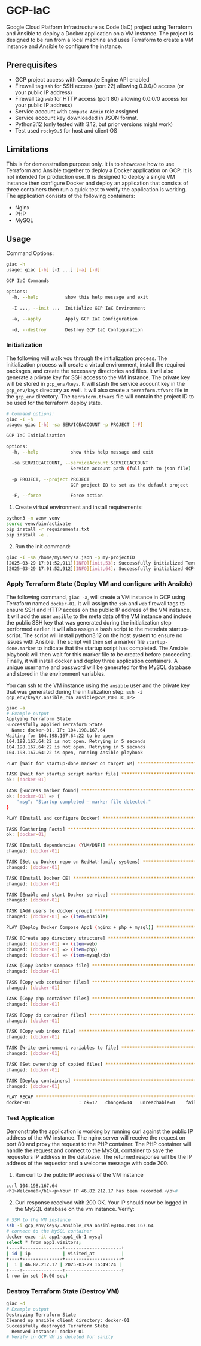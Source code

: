 # GCP-IaC

Google Cloud Platform Infrastructure as Code (IaC) project using Terraform and Ansible to deploy a Docker
application on a VM instance. The project is designed to be run from a local machine and uses Terraform to create a VM
instance and Ansible to configure the instance.


## Prerequisites
- GCP project access with Compute Engine API enabled
- Firewall tag `ssh` for SSH access (port 22) allowing 0.0.0/0 access (or your public IP address)
- Firewall tag `web` for HTTP access (port 80) allowing 0.0.0/0 access (or your public IP address)
- Service account with `Compute Admin` role assigned
- Service account key downloaded in JSON format.
- Python3.12 (only tested with 3.12, but prior versions might work)
- Test used `rocky9.5` for host and client OS


## Limitations
This is for demonstration purpose only. It is to showcase how to use Terraform and Ansible together to deploy a Docker
application on GCP. It is not intended for production use. It is designed to deploy a single VM instance then configure
Docker and deploy an application that consists of three containers then run a quick test to verify the application is
working. The application consists of the following containers:
- Nginx
- PHP
- MySQL


## Usage

Command Options:
```bash
giac -h             
usage: giac [-h] [-I ...] [-a] [-d]

GCP IaC Commands

options:
  -h, --help          show this help message and exit

  -I ..., --init ...  Initialize GCP IaC Environment

  -a, --apply         Apply GCP IaC Configuration

  -d, --destroy       Destroy GCP IaC Configuration
```

### Initialization

The following will walk you through the initialization process. The initialization process will create a
virtual environment, install the required packages, and create the necessary directories and files. It will also
generate a private key for SSH access to the VM instance. The private key will be stored in `gcp_env/keys`. It will
stash the service account key in the `gcp_env/keys` directory as well. It will also create a `terraform.tfvars` file in
the `gcp_env` directory. The `terraform.tfvars` file will contain the project ID to be used for the terraform deploy
state.


```bash
# Command options:
giac -I -h
usage: giac [-h] -sa SERVICEACCOUNT -p PROJECT [-F]

GCP IaC Initialization

options:
  -h, --help            show this help message and exit

  -sa SERVICEACCOUNT, --serviceAccount SERVICEACCOUNT
                        Service account path (full path to json file)

  -p PROJECT, --project PROJECT
                        GCP project ID to set as the default project

  -F, --force           Force action
```

1. Create virtual environment and install requirements:
```bash
python3 -m venv venv
source venv/bin/activate
pip install -r requirements.txt
pip install -e .
```

2. Run the init command:
```bash
giac -I -sa /home/myUser/sa.json -p my-projectID
[2025-03-29 17:01:52,911][INFO][init,53]: Successfully initialized Terraform
[2025-03-29 17:01:52,912][INFO][init,64]: Successfully initialized GCP-IaC Environment
```

### Apply Terraform State (Deploy VM and configure with Ansible)

The following command, `giac -a`, will create a VM instance in GCP using Terraform named `docker-01`. It will assign the
`ssh` and `web` firewall tags to ensure SSH and HTTP access on the public IP address of the VM instance. It will add
the user `ansible` to the meta data of the VM instance and include the public SSH key that was generated during the 
initialization step performed earlier. It will also assign a bash script to the metadata startup-script. The script
will install python3.12 on the host system to ensure no issues with Ansible. The script will then set a marker file
`startup-done.marker` to indicate that the startup script has completed. The Ansible playbook will then wait for this
marker file to be created before proceeding. Finally, it will install docker and deploy three application containers.
A unique username and password will be generated for the MySQL database and stored in the environment variables.

You can ssh to the VM instance using the `ansible` user and the private key that was generated during the
initialization step: `ssh -i gcp_env/keys/.ansible_rsa ansible@<VM_PUBLIC_IP>`

```bash
giac -a
# Example output
Applying Terraform State
Successfully applied Terraform State
  Name: docker-01, IP: 104.198.167.64
Waiting for 104.198.167.64:22 to be open
104.198.167.64:22 is not open. Retrying in 5 seconds
104.198.167.64:22 is not open. Retrying in 5 seconds
104.198.167.64:22 is open, running Ansible playbook

PLAY [Wait for startup-done.marker on target VM] *******************************

TASK [Wait for startup script marker file] *************************************
ok: [docker-01]

TASK [Success marker found] ****************************************************
ok: [docker-01] => {
    "msg": "Startup completed — marker file detected."
}

PLAY [Install and configure Docker] ********************************************

TASK [Gathering Facts] *********************************************************
ok: [docker-01]

TASK [Install dependencies (YUM/DNF)] ******************************************
changed: [docker-01]

TASK [Set up Docker repo on RedHat-family systems] *****************************
changed: [docker-01]

TASK [Install Docker CE] *******************************************************
changed: [docker-01]

TASK [Enable and start Docker service] *****************************************
changed: [docker-01]

TASK [Add users to docker group] ***********************************************
changed: [docker-01] => (item=ansible)

PLAY [Deploy Docker Compose App1 (nginx + php + mysql)] ************************

TASK [Create app directory structure] ******************************************
changed: [docker-01] => (item=web)
changed: [docker-01] => (item=php)
changed: [docker-01] => (item=mysql/db)

TASK [Copy Docker Compose file] ************************************************
changed: [docker-01]

TASK [Copy web container files] ************************************************
changed: [docker-01]

TASK [Copy php container files] ************************************************
changed: [docker-01]

TASK [Copy db container files] *************************************************
changed: [docker-01]

TASK [Copy web index file] *****************************************************
changed: [docker-01]

TASK [Write environment variables to file] *************************************
changed: [docker-01]

TASK [Set ownership of copied files] *******************************************
changed: [docker-01]

TASK [Deploy containers] *******************************************************
changed: [docker-01]

PLAY RECAP *********************************************************************
docker-01                  : ok=17   changed=14   unreachable=0    failed=0    skipped=4    rescued=0    ignored=0 
```


### Test Application
Demonstrate the application is working by running curl against the public IP address of the VM instance. The nginx
server will receive the request on port 80 and proxy the request to the PHP container. The PHP container will handle
the request and connect to the MySQL container to save the requestors IP address in the database. The returned
response will be the IP address of the requestor and a welcome message with code 200.

1. Run curl to the public IP address of the VM instance
```bash
curl 104.198.167.64
<h1>Welcome!</h1><p>Your IP 46.82.212.17 has been recorded.</p>#
```

2. Curl response received with 200 OK. Your IP should now be logged in the MySQL database on the vm instance. Verify:
```bash
# SSH to the VM instance
ssh -i gcp_env/keys/.ansible_rsa ansible@104.198.167.64
# connect to the MySQL container
docker exec -it app1-app1_db-1 mysql
select * from app1.visitors;
+----+---------------+---------------------+
| id | ip            | visited_at          |
+----+---------------+---------------------+
|  1 | 46.82.212.17 | 2025-03-29 16:49:24 |
+----+---------------+---------------------+
1 row in set (0.00 sec)
```


### Destroy Terraform State (Destroy VM)
```bash
giac -d
# Example output
Destroying Terraform State
Cleaned up ansible client directory: docker-01
Successfully destroyed Terraform State
  Removed Instance: docker-01
# Verify in GCP VM is deleted for sanity
```
